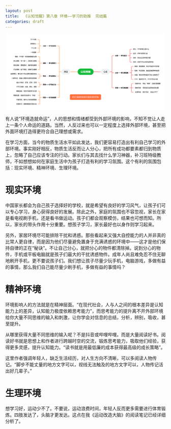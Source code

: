 ```yaml
---
layout: post
title:  《认知觉醒》第八章 环境——学习的助推  完结篇
categories: draft
---
```


![脑图认知觉醒-环境.PNG](/assets/%E8%84%91%E5%9B%BE%E8%AE%A4%E7%9F%A5%E8%A7%89%E9%86%92-%E7%8E%AF%E5%A2%83.PNG)

有人说“环境造就命运”，人的思想和情绪都受到外部环境的影响，不知不觉让人走上一条个人命运的道路。当然，人反过来也可以一定程度上选择外部环境，甚至把外面环境打造得更符合自己理想或需求。

在学习方面，当今的物质生活水平如此发达，我们更容易打造出有利自己学习的外部环境。事实刚好相反，物质生活反而让人分心，把所有成功都要素都归到物质上，忽略了自己应该专注的行动。家长们与其去找什么学习神器，补习班特级教师，不如想想如何在家庭生活中为孩子打造有利的学习氛围。这个有利的氛围包括：现实环境、精神环境、生理环境。

# 现实环境

中国家长都会为自己孩子选择好的学校，就是希望有良好的学习风气，让孩子们可以专心学习，身心获得良好的发展。除此之外，家庭的氛围也不容忽视，家长在家是看电视刷手机，还是看书做运动。孩子们都会观察模仿，结果也可想而知。所以，家长的带头作用十分重要。想孩子学习，家长最好也以身作则学习起来。

另外，家居环境尽可能排除干扰和诱惑。那些看起来又强大自控能力的人并非真的比常人更自律，而是因为他们尽量避免置身于充满诱惑的环境中——这才是他们保持自律的正在“秘诀”。不让自己分心，就把分心的物件都清除掉。说到分心的物件，手机或平板电脑就是孩子们最大的干扰诱惑物件。成年人尚且难免忍不住无聊地刷开手机，更不要说孩子们。我们想让孩子尽量少玩手机，电脑游戏，多做有益的事情，那么我们自己能尽量少刷手机，多做有益的事情吗？

# 精神环境

环境影响人的方法就是在精神层面。“在现代社会，人与人之间的根本差异是认知能力上的差异，认知能力极度依赖思考能力”，而思考能力的提升离不开外部环境给你大量不同思维的输入和刺激，让你学会对信息的总结，分析，辨别，吸收，甚至提升。

从哪里获得大量不同思维的输入呢？不是抖音或哔哩哔哩。而是大量阅读好书。阅读好书就是思想上和作者进行跨越时空的交流，锻炼思考能力，吸取他们经验，获得更多灵感，提升认知能力。“读书就是用最低廉的成本获得最高级的成长策略”。

这里作者强调年轻人，缺乏生活经历，对人生方向不清晰，可以多阅读人物传记。“脚步不能丈量的地方文字可以，视线无法触及的地方文字可以，人物传记活出好几辈子。”

# 生理环境

想学习好，运动少不了。不要说，运动浪费时间，年轻人反而更多需要进行体育锻炼。四肢发达了，头脑才更发达。这点在我《运动改造大脑》的阅读笔记已经详细分析了。
<!--stackedit_data:
eyJoaXN0b3J5IjpbLTg5NTg2MzM2MywxMzY1MjI0ODI4LDU5ND
EwNTQ5N119
-->